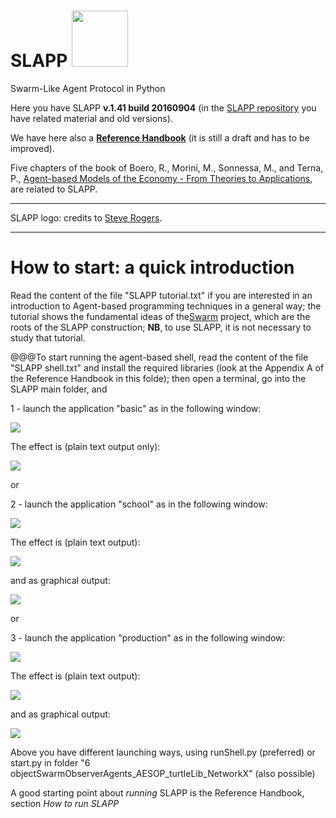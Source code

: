 SLAPP <img src="./-pictures/slapp-logo.png" height="90" />
=====



Swarm-Like Agent Protocol in Python

Here you have SLAPP **v.1.41 build 20160904** (in the [SLAPP repository](http://terna.to.it/slapp_dep/) you have related material and old versions).

We have here also a [**Reference Handbook**](https://github.com/terna/SLAPP/blob/v.1.41/SLAPP_Reference_Handbook.pdf) (it is still a draft and has to be improved).

Five chapters of the book of Boero, R., Morini, M., Sonnessa, M., and Terna, P.,  [Agent-based Models of the Economy - From Theories to Applications](http://www.palgrave.com/page/detail/agentbased-models-of-the-economy-/?K=9781137339805), are related to SLAPP.

---
SLAPP logo: credits to [Steve Rogers](https://www.linkedin.com/in/shrogers).

---

How to start: a quick introduction
====
Read the content of the file "SLAPP tutorial.txt" if you are interested in an introduction to Agent-based programming techniques in a general way; the tutorial shows the fundamental ideas of the[Swarm](http://www.swarm.org) project, which are the roots of the SLAPP construction; **NB**, to use SLAPP, it is not necessary to study that tutorial.

@@@To start running the agent-based shell, read the content of the file "SLAPP shell.txt" and install the required libraries (look at the Appendix A of the Reference Handbook in this folde); then open a terminal, go into the SLAPP main folder, and

1 - launch the application "basic" as in the following window:

<img src="./-pictures/t1.png" />

The effect is (plain text output only):

<img src="./-pictures/t2.png" />

or

2 - launch the application "school" as in the following window:

<img src="./-pictures/t3.png" />

The effect is (plain text output):

<img src="./-pictures/t4.png" />

and as graphical output:

<img src="./-pictures/t5.png" />

or

3 - launch the application "production" as in the following window:

<img src="./-pictures/t6.png" />

The effect is (plain text output):

<img src="./-pictures/t7.png" />

and as graphical output:

<img src="./-pictures/t8.png" />

Above you have different launching ways, using runShell.py (preferred) or
start.py in folder "6 objectSwarmObserverAgents_AESOP_turtleLib_NetworkX"
(also possible)

A good starting point about *running* SLAPP is the Reference Handbook,
section *How to run SLAPP*
